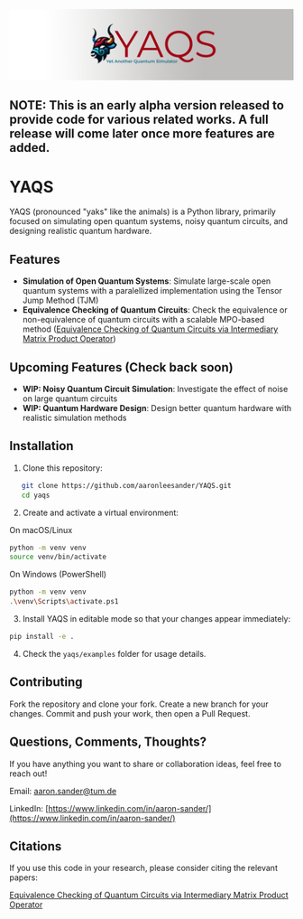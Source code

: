 ![Banner](images/banner.png)
## NOTE: This is an early alpha version released to provide code for various related works. A full release will come later once more features are added.

# YAQS
YAQS (pronounced "yaks" like the animals) is a Python library, primarily focused on simulating open quantum systems, noisy quantum circuits, and designing realistic quantum hardware.

## Features
- **Simulation of Open Quantum Systems**: Simulate large-scale open quantum systems with a paralellized implementation using the Tensor Jump Method (TJM)
- **Equivalence Checking of Quantum Circuits**: Check the equivalence or non-equivalence of quantum circuits with a scalable MPO-based method ([Equivalence Checking of Quantum Circuits via Intermediary Matrix Product Operator](https://arxiv.org/abs/2410.10946))

## Upcoming Features (Check back soon)
- **WIP: Noisy Quantum Circuit Simulation**: Investigate the effect of noise on large quantum circuits
- **WIP: Quantum Hardware Design**: Design better quantum hardware with realistic simulation methods

## Installation

1. Clone this repository:
```bash
   git clone https://github.com/aaronleesander/YAQS.git
   cd yaqs
```

2. Create and activate a virtual environment:

On macOS/Linux
```bash
python -m venv venv
source venv/bin/activate
```

On Windows (PowerShell)
```bash
python -m venv venv
.\venv\Scripts\activate.ps1
```

3. Install YAQS in editable mode so that your changes appear immediately:
```bash
pip install -e .
```

4. Check the ```yaqs/examples``` folder for usage details.

## Contributing
Fork the repository and clone your fork.
Create a new branch for your changes.
Commit and push your work, then open a Pull Request.

## Questions, Comments, Thoughts?
If you have anything you want to share or collaboration ideas, feel free to reach out!

Email: [aaron.sander@tum.de](mailto:aaron.sander@tum.de)

LinkedIn: [https://www.linkedin.com/in/aaron-sander/](https://www.linkedin.com/in/aaron-sander/)

## Citations
If you use this code in your research, please consider citing the relevant papers:

[Equivalence Checking of Quantum Circuits via Intermediary Matrix Product Operator](https://arxiv.org/abs/2410.10946)
